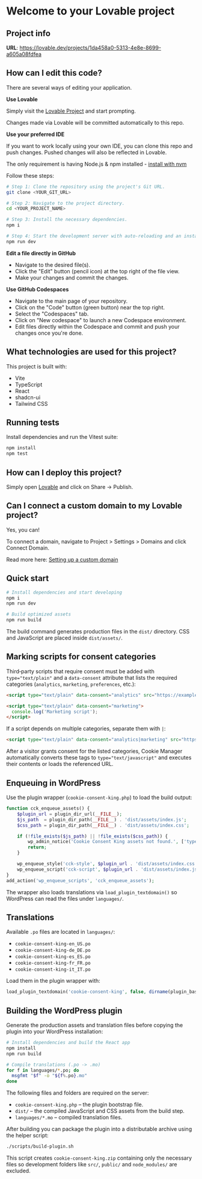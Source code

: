 # Welcome to your Lovable project

## Project info

**URL**: https://lovable.dev/projects/1da458a0-5313-4e8e-8699-a605a08fdfea

## How can I edit this code?

There are several ways of editing your application.

**Use Lovable**

Simply visit the [Lovable Project](https://lovable.dev/projects/1da458a0-5313-4e8e-8699-a605a08fdfea) and start prompting.

Changes made via Lovable will be committed automatically to this repo.

**Use your preferred IDE**

If you want to work locally using your own IDE, you can clone this repo and push changes. Pushed changes will also be reflected in Lovable.

The only requirement is having Node.js & npm installed - [install with nvm](https://github.com/nvm-sh/nvm#installing-and-updating)

Follow these steps:

```sh
# Step 1: Clone the repository using the project's Git URL.
git clone <YOUR_GIT_URL>

# Step 2: Navigate to the project directory.
cd <YOUR_PROJECT_NAME>

# Step 3: Install the necessary dependencies.
npm i

# Step 4: Start the development server with auto-reloading and an instant preview.
npm run dev
```

**Edit a file directly in GitHub**

- Navigate to the desired file(s).
- Click the "Edit" button (pencil icon) at the top right of the file view.
- Make your changes and commit the changes.

**Use GitHub Codespaces**

- Navigate to the main page of your repository.
- Click on the "Code" button (green button) near the top right.
- Select the "Codespaces" tab.
- Click on "New codespace" to launch a new Codespace environment.
- Edit files directly within the Codespace and commit and push your changes once you're done.

## What technologies are used for this project?

This project is built with:

- Vite
- TypeScript
- React
- shadcn-ui
- Tailwind CSS

## Running tests

Install dependencies and run the Vitest suite:

```sh
npm install
npm test
```

## How can I deploy this project?

Simply open [Lovable](https://lovable.dev/projects/1da458a0-5313-4e8e-8699-a605a08fdfea) and click on Share -> Publish.

## Can I connect a custom domain to my Lovable project?

Yes, you can!

To connect a domain, navigate to Project > Settings > Domains and click Connect Domain.

Read more here: [Setting up a custom domain](https://docs.lovable.dev/tips-tricks/custom-domain#step-by-step-guide)

## Quick start

```sh
# Install dependencies and start developing
npm i
npm run dev

# Build optimized assets
npm run build
```

The build command generates production files in the `dist/` directory. CSS and JavaScript are placed inside `dist/assets/`.

## Marking scripts for consent categories

Third‑party scripts that require consent must be added with `type="text/plain"` and a `data-consent` attribute that lists the required categories (`analytics`, `marketing`, `preferences`, etc.):

```html
<script type="text/plain" data-consent="analytics" src="https://example.com/analytics.js"></script>

<script type="text/plain" data-consent="marketing">
  console.log('Marketing script');
</script>
```

If a script depends on multiple categories, separate them with `|`:

```html
<script type="text/plain" data-consent="analytics|marketing" src="https://example.com/tag.js"></script>
```

After a visitor grants consent for the listed categories, Cookie Manager automatically converts these tags to `type="text/javascript"` and executes their contents or loads the referenced URL.

## Enqueuing in WordPress

Use the plugin wrapper (`cookie-consent-king.php`) to load the build output:

```php
function cck_enqueue_assets() {
    $plugin_url = plugin_dir_url(__FILE__);
    $js_path  = plugin_dir_path(__FILE__) . 'dist/assets/index.js';
    $css_path = plugin_dir_path(__FILE__) . 'dist/assets/index.css';

    if (!file_exists($js_path) || !file_exists($css_path)) {
        wp_admin_notice('Cookie Consent King assets not found.', ['type' => 'error']);
        return;
    }

    wp_enqueue_style('cck-style', $plugin_url . 'dist/assets/index.css', [], filemtime($css_path));
    wp_enqueue_script('cck-script', $plugin_url . 'dist/assets/index.js', [], filemtime($js_path), true);
}
add_action('wp_enqueue_scripts', 'cck_enqueue_assets');
```

The wrapper also loads translations via `load_plugin_textdomain()` so WordPress can read the files under `languages/`.

## Translations

Available `.po` files are located in `languages/`:

- `cookie-consent-king-en_US.po`
- `cookie-consent-king-de_DE.po`
- `cookie-consent-king-es_ES.po`
- `cookie-consent-king-fr_FR.po`
- `cookie-consent-king-it_IT.po`

Load them in the plugin wrapper with:

```php
load_plugin_textdomain('cookie-consent-king', false, dirname(plugin_basename(__FILE__)) . '/languages');
```

## Building the WordPress plugin

Generate the production assets and translation files before copying the plugin into your WordPress installation:

```sh
# Install dependencies and build the React app
npm install
npm run build

# Compile translations (.po -> .mo)
for f in languages/*.po; do
  msgfmt "$f" -o "${f%.po}.mo"
done
```

The following files and folders are required on the server:

- `cookie-consent-king.php` – the plugin bootstrap file.
- `dist/` – the compiled JavaScript and CSS assets from the build step.
- `languages/*.mo` – compiled translation files.

After building you can package the plugin into a distributable archive using the
helper script:

```sh
./scripts/build-plugin.sh
```

This script creates `cookie-consent-king.zip` containing only the necessary
files so development folders like `src/`, `public/` and `node_modules/` are
excluded.

